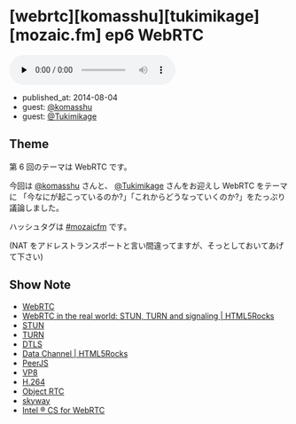 # [webrtc][komasshu][tukimikage][mozaic.fm] ep6 WebRTC

<audio preload="none" src="https://files.mozaic.fm/mozaic-ep6.m4a" controls></audio>

<ul class=info>
  <li>published_at: <time datetime=2014-08-04>2014-08-04</time>
  <li>guest: <a href=https://twitter.com/komasshu>@komasshu</a>
  <li>guest: <a href=https://twitter.com/Tukimikage>@Tukimikage</a>
</ul>


## Theme

第 6 回のテーマは WebRTC です。

今回は [@komasshu](https://twitter.com/komasshu) さんと、 [@Tukimikage](https://twitter.com/Tukimikage) さんをお迎えし WebRTC をテーマに 「今なにが起こっているのか?」「これからどうなっていくのか?」をたっぷり議論しました。

ハッシュタグは [#mozaicfm](https://twitter.com/search?q=mozaicfm&src=hash) です。

(NAT をアドレストランスポートと言い間違ってますが、そっとしておいてあげて下さい)


## Show Note

- [WebRTC](http://t.umblr.com/redirect?z=http%3A%2F%2Fwww.webrtc.org%2F&t=ZTI3NDE1ZjZjNDAxNzE2ZDg5NmFiMTgxN2NmNWMyOTYwYTk0ZWIyYyxWalY2d1lFQQ%3D%3D)
- [WebRTC in the real world: STUN, TURN and signaling | HTML5Rocks](http://t.umblr.com/redirect?z=http%3A%2F%2Fwww.html5rocks.com%2Fen%2Ftutorials%2Fwebrtc%2Finfrastructure%2F&t=MTUwNjk5ODc2OWE0ZTA2OGM0NWMwYjVkYmMzZmNlZjUyN2U2NmE5YyxWalY2d1lFQQ%3D%3D)
- [STUN](http://t.umblr.com/redirect?z=http%3A%2F%2Ftools.ietf.org%2Fhtml%2Frfc3489&t=ODFkOGRjMzczOTgzNzMzMGYxZWE1ZDhlOWU4ZTk4NDFjMjFlOGNlNixWalY2d1lFQQ%3D%3D)
- [TURN](http://t.umblr.com/redirect?z=http%3A%2F%2Ftools.ietf.org%2Fhtml%2Frfc5766&t=MGVhZTYzOGE0NGU0MDMzNWQ1N2ViN2FkM2YwNjZjYmQ1YjU4NzZkYixWalY2d1lFQQ%3D%3D)
- [DTLS](http://t.umblr.com/redirect?z=http%3A%2F%2Ftools.ietf.org%2Fhtml%2Frfc6347&t=ZmE4NGFiZjljODk5MDA0ZjAzODQzZTUwMDBhMzBhOGM5ZDQwY2RiZCxWalY2d1lFQQ%3D%3D)
- [Data Channel | HTML5Rocks](http://t.umblr.com/redirect?z=http%3A%2F%2Fwww.html5rocks.com%2Fja%2Ftutorials%2Fwebrtc%2Fdatachannels%2F&t=ODNiNWQzZmMzYjUwY2U0NzNkNGYzZmJjYmZhODI3ODRkNzQzMTNkYSxWalY2d1lFQQ%3D%3D)
- [PeerJS](http://t.umblr.com/redirect?z=http%3A%2F%2Fpeerjs.com%2F&t=OWUyMTFmMWRiMWFlY2YwYjc5YjVmOTBkZTU4NjIyNzNlNmU2YTM4NSxWalY2d1lFQQ%3D%3D)
- [VP8](http://t.umblr.com/redirect?z=http%3A%2F%2Fja.wikipedia.org%2Fwiki%2FVP8&t=ZTcxZTdjMmRhMmE0NWZkZmFlYjFjMWI5N2U3ZTRlNTZmMTlmZWY0MixWalY2d1lFQQ%3D%3D)
- [H.264](http://t.umblr.com/redirect?z=http%3A%2F%2Fja.wikipedia.org%2Fwiki%2FH264&t=YjAyNmJmNjU0NTJhN2U2NmI3ZTg3NDUxYTYyYWQxNGFkYzc0MTY5ZCxWalY2d1lFQQ%3D%3D)
- [Object RTC](http://t.umblr.com/redirect?z=http%3A%2F%2Fortc.org%2F&t=NzA2NGRmNmIzNjRiZTZlYjUwZTM4NmJmNGRlODgzYzM4NjgyZDg2YyxWalY2d1lFQQ%3D%3D)
- [skyway](http://t.umblr.com/redirect?z=http%3A%2F%2Fnttcom.github.io%2Fskyway%2F&t=MjQ3MzRhNjZmNTM0Yzk5NGM4Zjc1NDQ5OGYwZjQyY2U4Y2JmNWI4NSxWalY2d1lFQQ%3D%3D)
- [Intel ® CS for WebRTC](http://t.umblr.com/redirect?z=https%3A%2F%2Fsoftware.intel.com%2Fsites%2Flandingpage%2Fwebrtc%2F&t=YmI3ZTA5ZTA3Zjg5ZWI4Y2RkMTA0OWFhNWM1OGUxMjg1N2U5YWMwMSxWalY2d1lFQQ%3D%3D)
